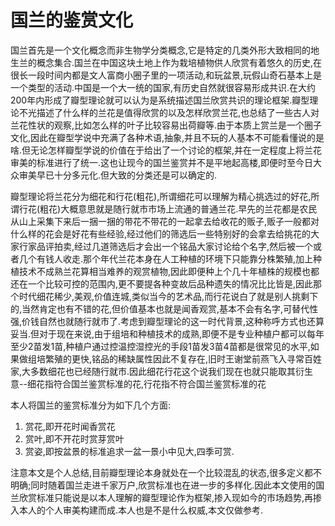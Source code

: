 # 国兰的鉴赏文化

国兰首先是一个文化概念而非生物学分类概念,它是特定的几类外形大致相同的地生兰的概念集合.国兰在中国这块土地上作为栽培植物供人欣赏有着悠久的历史,在很长一段时间内都是文人富商小圈子里的一项活动,和玩盆景,玩假山奇石基本上是一个类型的活动.中国是一个大一统的国家,有历史自然就很容易形成共识.在大约200年内形成了瓣型理论就可以认为是系统描述国兰欣赏共识的理论框架.瓣型理论不光描述了什么样的兰花是值得欣赏的以及怎样欣赏兰花,也总结了一些古人对兰花性状的观察,比如怎么样的叶子比较容易出荷瓣等.由于本质上赏兰是一个圈子文化,因此在瓣型学说中充满了各种术语,抽象,并且不玩的人基本不可能看懂说的是啥.但无论怎样瓣型学说的价值在于给出了一个讨论的框架,并在一定程度上将兰花审美的标准进行了统一.这也让现今的国兰鉴赏并不是平地起高楼,即便时至今日大众审美早已十分多元化.但大致的分类还是可以确定的.

瓣型理论将兰花分为细花和行花(粗花),所谓细花可以理解为精心挑选过的好花,所谓行花(粗花)大概意思就是随行就市市场上流通的普通兰花.早先的兰花都是农民从山上采集下来后一捆一捆的带花不带花的一起拿去给收花的贩子,贩子一般都对什么样的花会是好花有些经验,经过他们的筛选后一些特别好的会拿去给挑花的大家行家品评拍卖,经过几道筛选后才会出一个铭品大家讨论给个名字,然后被一个或者几个有钱人收走.那个年代兰花本身在人工种植的环境下只能靠分株繁殖,加上种植技术不成熟兰花算相当难养的观赏植物,因此即便种上个几十年植株的规模也都还在一个比较可控的范围内,更不要提各种变故后品种遗失的情况比比皆是,因此那个时代细花稀少,美观,价值连城,类似当今的艺术品,而行花说白了就是别人挑剩下的,当然肯定也有不错的花,但价值基本也就是闻香观赏,基本不会有名字,可替代性强,价钱自然也就随行就市了.考虑到瓣型理论的这一时代背景,这种称呼方式也还算妥当.但对于现在来说,由于组培和种植技术的成熟,即便不是专业种植户都可以每年至少2苗发1苗,种植户通过控温控湿控光的手段1苗发3苗4苗都是很常见的水平,如果做组培繁殖的更快,铭品的稀缺属性因此不复存在,旧时王谢堂前燕飞入寻常百姓家,大多数细花也已经随行就市.因此细花行花这个说我们现在也就只能取其衍生意--细花指符合国兰鉴赏标准的花,行花指不符合国兰鉴赏标准的花

本人将国兰的鉴赏标准分为如下几个方面:

1. 赏花,即开花时闻香赏花
2. 赏叶,即不开花时赏芽赏叶
3. 赏姿,即按盆景的标准追求一盆一景小中见大,四季可赏.

注意本文是个人总结,目前瓣型理论本身就处在一个比较混乱的状态,很多定义都不明确;同时随着国兰走进千家万户,欣赏标准也在进一步的多样化.因此本文使用的国兰欣赏标准只能说是以本人理解的瓣型理论作为框架,掺入现如今的市场趋势,再掺入本人的个人审美构建而成.本人也是不是什么权威,本文仅做参考.
